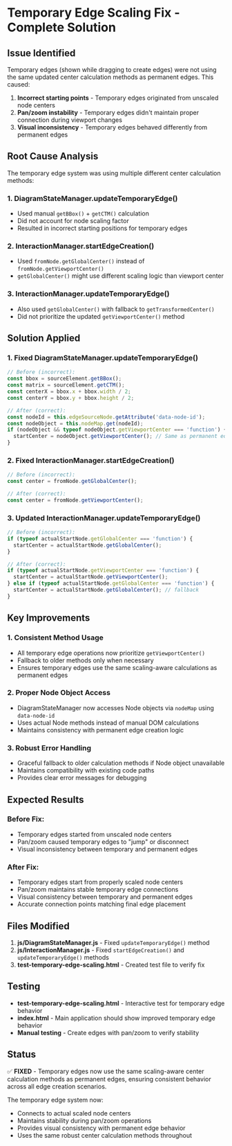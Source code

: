 # Temporary Edge Scaling Fix - Complete Solution

## Issue Identified
Temporary edges (shown while dragging to create edges) were not using the same updated center calculation methods as permanent edges. This caused:

1. **Incorrect starting points** - Temporary edges originated from unscaled node centers
2. **Pan/zoom instability** - Temporary edges didn't maintain proper connection during viewport changes
3. **Visual inconsistency** - Temporary edges behaved differently from permanent edges

## Root Cause Analysis
The temporary edge system was using multiple different center calculation methods:

### 1. DiagramStateManager.updateTemporaryEdge()
- Used manual `getBBox()` + `getCTM()` calculation
- Did not account for node scaling factor
- Resulted in incorrect starting positions for temporary edges

### 2. InteractionManager.startEdgeCreation()
- Used `fromNode.getGlobalCenter()` instead of `fromNode.getViewportCenter()`
- `getGlobalCenter()` might use different scaling logic than viewport center

### 3. InteractionManager.updateTemporaryEdge()
- Also used `getGlobalCenter()` with fallback to `getTransformedCenter()`
- Did not prioritize the updated `getViewportCenter()` method

## Solution Applied

### 1. Fixed DiagramStateManager.updateTemporaryEdge()
```javascript
// Before (incorrect):
const bbox = sourceElement.getBBox();
const matrix = sourceElement.getCTM();
const centerX = bbox.x + bbox.width / 2;
const centerY = bbox.y + bbox.height / 2;

// After (correct):
const nodeId = this.edgeSourceNode.getAttribute('data-node-id');
const nodeObject = this.nodeMap.get(nodeId);
if (nodeObject && typeof nodeObject.getViewportCenter === 'function') {
  startCenter = nodeObject.getViewportCenter(); // Same as permanent edges
}
```

### 2. Fixed InteractionManager.startEdgeCreation()
```javascript
// Before (incorrect):
const center = fromNode.getGlobalCenter();

// After (correct):
const center = fromNode.getViewportCenter();
```

### 3. Updated InteractionManager.updateTemporaryEdge()
```javascript
// Before (incorrect):
if (typeof actualStartNode.getGlobalCenter === 'function') {
  startCenter = actualStartNode.getGlobalCenter();
}

// After (correct):
if (typeof actualStartNode.getViewportCenter === 'function') {
  startCenter = actualStartNode.getViewportCenter();
} else if (typeof actualStartNode.getGlobalCenter === 'function') {
  startCenter = actualStartNode.getGlobalCenter(); // fallback
}
```

## Key Improvements

### 1. Consistent Method Usage
- All temporary edge operations now prioritize `getViewportCenter()`
- Fallback to older methods only when necessary
- Ensures temporary edges use the same scaling-aware calculations as permanent edges

### 2. Proper Node Object Access
- DiagramStateManager now accesses Node objects via `nodeMap` using `data-node-id`
- Uses actual Node methods instead of manual DOM calculations
- Maintains consistency with permanent edge creation logic

### 3. Robust Error Handling
- Graceful fallback to older calculation methods if Node object unavailable
- Maintains compatibility with existing code paths
- Provides clear error messages for debugging

## Expected Results

### Before Fix:
- Temporary edges started from unscaled node centers
- Pan/zoom caused temporary edges to "jump" or disconnect
- Visual inconsistency between temporary and permanent edges

### After Fix:
- Temporary edges start from properly scaled node centers
- Pan/zoom maintains stable temporary edge connections
- Visual consistency between temporary and permanent edges
- Accurate connection points matching final edge placement

## Files Modified
1. **js/DiagramStateManager.js** - Fixed `updateTemporaryEdge()` method
2. **js/InteractionManager.js** - Fixed `startEdgeCreation()` and `updateTemporaryEdge()` methods
3. **test-temporary-edge-scaling.html** - Created test file to verify fix

## Testing
- **test-temporary-edge-scaling.html** - Interactive test for temporary edge behavior
- **index.html** - Main application should show improved temporary edge behavior
- **Manual testing** - Create edges with pan/zoom to verify stability

## Status
✅ **FIXED** - Temporary edges now use the same scaling-aware center calculation methods as permanent edges, ensuring consistent behavior across all edge creation scenarios.

The temporary edge system now:
- Connects to actual scaled node centers
- Maintains stability during pan/zoom operations
- Provides visual consistency with permanent edge behavior
- Uses the same robust center calculation methods throughout
